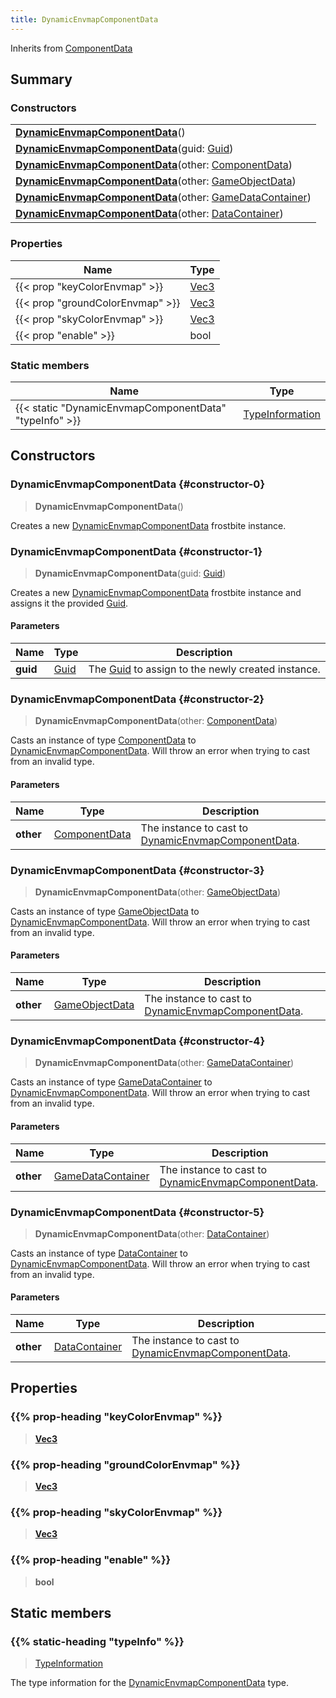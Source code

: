 ```yaml
---
title: DynamicEnvmapComponentData
---
```


Inherits from 
[ComponentData](/vext/ref/fb/componentdata)

## Summary
### Constructors
| |
| ----------- |
| **[DynamicEnvmapComponentData](#constructor-0)**() |
| **[DynamicEnvmapComponentData](#constructor-1)**(guid: [Guid](/vext/ref/shared/class/guid)) |
| **[DynamicEnvmapComponentData](#constructor-2)**(other: [ComponentData](/vext/ref/fb/componentdata)) |
| **[DynamicEnvmapComponentData](#constructor-3)**(other: [GameObjectData](/vext/ref/fb/gameobjectdata)) |
| **[DynamicEnvmapComponentData](#constructor-4)**(other: [GameDataContainer](/vext/ref/fb/gamedatacontainer)) |
| **[DynamicEnvmapComponentData](#constructor-5)**(other: [DataContainer](/vext/ref/shared/class/datacontainer)) |

### Properties
| Name | Type |
| ---- | ---- |
| {{< prop "keyColorEnvmap" >}} | [Vec3](/vext/ref/shared/class/vec3) |
| {{< prop "groundColorEnvmap" >}} | [Vec3](/vext/ref/shared/class/vec3) |
| {{< prop "skyColorEnvmap" >}} | [Vec3](/vext/ref/shared/class/vec3) |
| {{< prop "enable" >}} | bool |

### Static members
| Name | Type |
| ---- | ---- |
| {{< static "DynamicEnvmapComponentData" "typeInfo" >}} | [TypeInformation](/vext/ref/shared/class/typeinformation) |

## Constructors
### DynamicEnvmapComponentData {#constructor-0}
> **DynamicEnvmapComponentData**()

Creates a new [DynamicEnvmapComponentData](/vext/ref/fb/dynamicenvmapcomponentdata) frostbite instance.

### DynamicEnvmapComponentData {#constructor-1}
> **DynamicEnvmapComponentData**(guid: [Guid](/vext/ref/shared/class/guid))

Creates a new [DynamicEnvmapComponentData](/vext/ref/fb/dynamicenvmapcomponentdata) frostbite instance and assigns it the provided [Guid](/vext/ref/shared/class/guid).

#### Parameters
| Name | Type | Description |
| ---- | ---- | ----------- |
| **guid** | [Guid](/vext/ref/shared/class/guid) | The [Guid](/vext/ref/shared/class/guid) to assign to the newly created instance. |

### DynamicEnvmapComponentData {#constructor-2}
> **DynamicEnvmapComponentData**(other: [ComponentData](/vext/ref/fb/componentdata))

Casts an instance of type [ComponentData](/vext/ref/fb/componentdata) to [DynamicEnvmapComponentData](/vext/ref/fb/dynamicenvmapcomponentdata). Will throw an error when trying to cast from an invalid type.

#### Parameters
| Name | Type | Description |
| ---- | ---- | ----------- |
| **other** | [ComponentData](/vext/ref/fb/componentdata) | The instance to cast to [DynamicEnvmapComponentData](/vext/ref/fb/dynamicenvmapcomponentdata). |

### DynamicEnvmapComponentData {#constructor-3}
> **DynamicEnvmapComponentData**(other: [GameObjectData](/vext/ref/fb/gameobjectdata))

Casts an instance of type [GameObjectData](/vext/ref/fb/gameobjectdata) to [DynamicEnvmapComponentData](/vext/ref/fb/dynamicenvmapcomponentdata). Will throw an error when trying to cast from an invalid type.

#### Parameters
| Name | Type | Description |
| ---- | ---- | ----------- |
| **other** | [GameObjectData](/vext/ref/fb/gameobjectdata) | The instance to cast to [DynamicEnvmapComponentData](/vext/ref/fb/dynamicenvmapcomponentdata). |

### DynamicEnvmapComponentData {#constructor-4}
> **DynamicEnvmapComponentData**(other: [GameDataContainer](/vext/ref/fb/gamedatacontainer))

Casts an instance of type [GameDataContainer](/vext/ref/fb/gamedatacontainer) to [DynamicEnvmapComponentData](/vext/ref/fb/dynamicenvmapcomponentdata). Will throw an error when trying to cast from an invalid type.

#### Parameters
| Name | Type | Description |
| ---- | ---- | ----------- |
| **other** | [GameDataContainer](/vext/ref/fb/gamedatacontainer) | The instance to cast to [DynamicEnvmapComponentData](/vext/ref/fb/dynamicenvmapcomponentdata). |

### DynamicEnvmapComponentData {#constructor-5}
> **DynamicEnvmapComponentData**(other: [DataContainer](/vext/ref/shared/class/datacontainer))

Casts an instance of type [DataContainer](/vext/ref/shared/class/datacontainer) to [DynamicEnvmapComponentData](/vext/ref/fb/dynamicenvmapcomponentdata). Will throw an error when trying to cast from an invalid type.

#### Parameters
| Name | Type | Description |
| ---- | ---- | ----------- |
| **other** | [DataContainer](/vext/ref/shared/class/datacontainer) | The instance to cast to [DynamicEnvmapComponentData](/vext/ref/fb/dynamicenvmapcomponentdata). |

## Properties
### {{% prop-heading "keyColorEnvmap" %}}
> **[Vec3](/vext/ref/shared/class/vec3)**

### {{% prop-heading "groundColorEnvmap" %}}
> **[Vec3](/vext/ref/shared/class/vec3)**

### {{% prop-heading "skyColorEnvmap" %}}
> **[Vec3](/vext/ref/shared/class/vec3)**

### {{% prop-heading "enable" %}}
> **bool**

## Static members
### {{% static-heading "typeInfo" %}}
> [TypeInformation](/vext/ref/shared/class/typeinformation)

The type information for the [DynamicEnvmapComponentData](/vext/ref/fb/dynamicenvmapcomponentdata) type.

